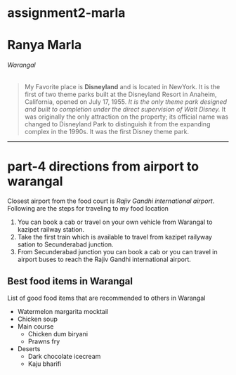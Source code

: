 # assignment2-marla
# Ranya Marla
###### Warangal
> My Favorite place is **Disneyland** and is located in NewYork. It is the first of two theme parks built at the Disneyland Resort in Anaheim, California, opened on July 17, 1955. *It is the only theme park designed and built to completion under the direct supervision of Walt Disney.* It was originally the only attraction on the property; its official name was changed to Disneyland Park to distinguish it from the expanding complex in the 1990s. It was the first Disney theme park.

***

# part-4 directions from airport to warangal

Closest airport from the food court is *Rajiv Gandhi international airport*.<br>
Following are the steps for traveling to my food location

1. You can book a cab or travel on your own vehicle from Warangal to kazipet railway station.
2. Take the first train which is available to travel from kazipet railyway sation to Secunderabad junction.
3. From Secunderabad junction you can book a cab or you can travel in airport buses to reach the Rajiv Gandhi international airport.

## Best food items in Warangal
List of good food items that are recommended to others in Warangal
- Watermelon margarita mocktail
- Chicken soup
- Main course
    - Chicken dum biryani
    - Prawns fry
- Deserts
    - Dark chocolate icecream
    - Kaju bharifi